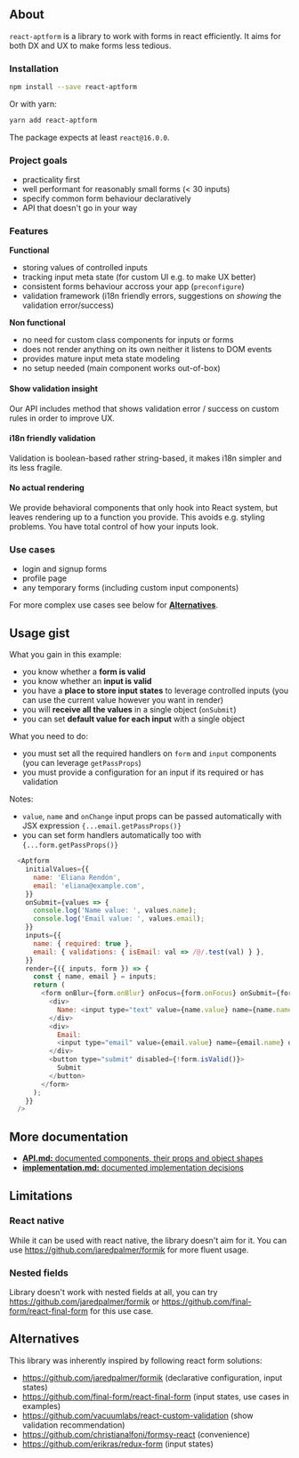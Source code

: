 ## About

`react-aptform` is a library to work with forms in react efficiently. It aims for both DX and UX to make forms less tedious.

### Installation

```sh
npm install --save react-aptform
```

Or with yarn:
```sh
yarn add react-aptform
```

The package expects at least `react@16.0.0`.

### Project goals

- practicality first
- well performant for reasonably small forms (< 30 inputs)
- specify common form behaviour declaratively
- API that doesn't go in your way

### Features

**Functional**

- storing values of controlled inputs
- tracking input meta state (for custom UI e.g. to make UX better)
- consistent forms behaviour accross your app (`preconfigure`)
- validation framework (i18n friendly errors, suggestions on *showing* the validation error/success)

**Non functional**

- no need for custom class components for inputs or forms
- does not render anything on its own neither it listens to DOM events
- provides mature input meta state modeling
- no setup needed (main component works out-of-box)

#### Show validation insight

Our API includes method that shows validation error / success on custom rules in order to improve UX.

#### i18n friendly validation

Validation is boolean-based rather string-based, it makes i18n simpler and its less fragile.

#### No actual rendering

We provide behavioral components that only hook into React system, but leaves rendering up to a function you provide. This avoids e.g. styling problems. You have total control of how your inputs look.

### Use cases

- login and signup forms
- profile page
- any temporary forms (including custom input components)

For more complex use cases see below for **[Alternatives](#alternatives)**.

## Usage gist

What you gain in this example:

- you know whether a **form is valid**
- you know whether an **input is valid**
- you have a **place to store input states** to leverage controlled inputs (you can use the current value however you want in render)
- you will **receive all the values** in a single object (`onSubmit`)
- you can set **default value for each input** with a single object

What you need to do:

- you must set all the required handlers on `form` and `input` components (you can leverage `getPassProps`)
- you must provide a configuration for an input if its required or has validation

Notes:

- `value`, `name` and `onChange` input props can be passed automatically with JSX expression `{...email.getPassProps()}`
- you can set form handlers automatically too with `{...form.getPassProps()}`

```js
  <Aptform
    initialValues={{
      name: 'Eliana Rendón',
      email: 'eliana@example.com',
    }}
    onSubmit={values => {
      console.log('Name value: ', values.name);
      console.log('Email value: ', values.email);
    }}
    inputs={{
      name: { required: true },
      email: { validations: { isEmail: val => /@/.test(val) } },
    }}
    render={({ inputs, form }) => {
      const { name, email } = inputs;
      return (
        <form onBlur={form.onBlur} onFocus={form.onFocus} onSubmit={form.onSubmit}>
          <div>
            Name: <input type="text" value={name.value} name={name.name} onChange={name.onChange} />
          </div>
          <div>
            Email:
            <input type="email" value={email.value} name={email.name} onChange={email.onChange} />
          </div>
          <button type="submit" disabled={!form.isValid()}>
            Submit
          </button>
        </form>
      );
    }}
  />
```

## More documentation

- [**API.md:** documented components, their props and object shapes](docs/API.md)
- [**implementation.md:** documented implementation decisions](docs/implementation.md)

## Limitations

### React native

While it can be used with react native, the library doesn't aim for it. You can use
https://github.com/jaredpalmer/formik for more fluent usage.

### Nested fields

Library doesn't work with nested fields at all, you can try
https://github.com/jaredpalmer/formik or https://github.com/final-form/react-final-form for this use case.

## Alternatives

This library was inherently inspired by following react form solutions:

- https://github.com/jaredpalmer/formik (declarative configuration, input states)
- https://github.com/final-form/react-final-form (input states, use cases in examples)
- https://github.com/vacuumlabs/react-custom-validation (show validation recommendation)
- https://github.com/christianalfoni/formsy-react (convenience)
- https://github.com/erikras/redux-form (input states)
